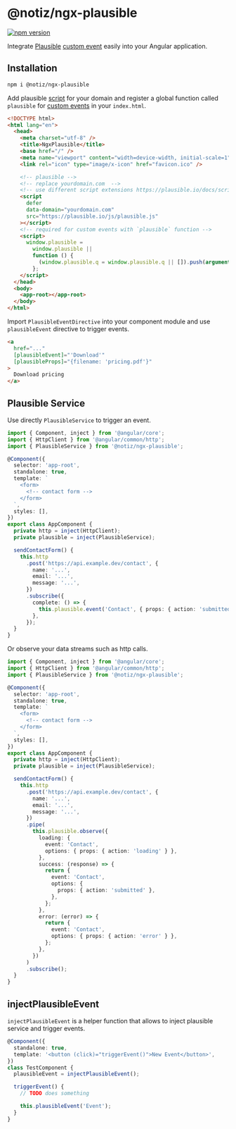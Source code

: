 # @notiz/ngx-plausible

[![npm version](https://badge.fury.io/js/@notiz%2Fngx-plausible.svg)](https://www.npmjs.com/package/@notiz/ngx-plausible)

Integrate [Plausible](https://plausible.io/) [custom event](https://plausible.io/docs/custom-event-goals) easily into your Angular application.

## Installation

```bash
npm i @notiz/ngx-plausible
```

Add plausible [script](https://plausible.io/docs/plausible-script) for your domain and register a global function called `plausible` for [custom events](https://plausible.io/docs/custom-event-goals) in your `index.html`.

```html
<!DOCTYPE html>
<html lang="en">
  <head>
    <meta charset="utf-8" />
    <title>NgxPlausible</title>
    <base href="/" />
    <meta name="viewport" content="width=device-width, initial-scale=1" />
    <link rel="icon" type="image/x-icon" href="favicon.ico" />

    <!-- plausible -->
    <!-- replace yourdomain.com  -->
    <!-- use different script extensions https://plausible.io/docs/script-extensions -->
    <script
      defer
      data-domain="yourdomain.com"
      src="https://plausible.io/js/plausible.js"
    ></script>
    <!-- required for custom events with `plausible` function -->
    <script>
      window.plausible =
        window.plausible ||
        function () {
          (window.plausible.q = window.plausible.q || []).push(arguments);
        };
    </script>
  </head>
  <body>
    <app-root></app-root>
  </body>
</html>
```

Import `PlausibleEventDirective` into your component module and use `plausibleEvent` directive to trigger events.

```html
<a
  href="..."
  [plausibleEvent]="'Download'"
  [plausibleProps]="{filename: 'pricing.pdf'}"
>
  Download pricing
</a>
```

## Plausible Service

Use directly `PlausibleService` to trigger an event.

```ts
import { Component, inject } from '@angular/core';
import { HttpClient } from '@angular/common/http';
import { PlausibleService } from '@notiz/ngx-plausible';

@Component({
  selector: 'app-root',
  standalone: true,
  template: `
    <form>
      <!-- contact form -->
    </form>
  `,
  styles: [],
})
export class AppComponent {
  private http = inject(HttpClient);
  private plausible = inject(PlausibleService);

  sendContactForm() {
    this.http
      .post('https://api.example.dev/contact', {
        name: '...',
        email: '...',
        message: '...',
      })
      .subscribe({
        complete: () => {
          this.plausible.event('Contact', { props: { action: 'submitted' } });
        },
      });
  }
}
```

Or observe your data streams such as http calls.

```ts
import { Component, inject } from '@angular/core';
import { HttpClient } from '@angular/common/http';
import { PlausibleService } from '@notiz/ngx-plausible';

@Component({
  selector: 'app-root',
  standalone: true,
  template: `
    <form>
      <!-- contact form -->
    </form>
  `,
  styles: [],
})
export class AppComponent {
  private http = inject(HttpClient);
  private plausible = inject(PlausibleService);

  sendContactForm() {
    this.http
      .post('https://api.example.dev/contact', {
        name: '...',
        email: '...',
        message: '...',
      })
      .pipe(
        this.plausible.observe({
          loading: {
            event: 'Contact',
            options: { props: { action: 'loading' } },
          },
          success: (response) => {
            return {
              event: 'Contact',
              options: {
                props: { action: 'submitted' },
              },
            };
          },
          error: (error) => {
            return {
              event: 'Contact',
              options: { props: { action: 'error' } },
            };
          },
        })
      )
      .subscribe();
  }
}
```

## injectPlausibleEvent

`injectPlausibleEvent` is a helper function that allows to inject plausible service and trigger events.

```ts
@Component({
  standalone: true,
  template: '<button (click)="triggerEvent()">New Event</button>',
})
class TestComponent {
  plausibleEvent = injectPlausibleEvent();

  triggerEvent() {
    // TODO does something

    this.plausibleEvent('Event');
  }
}
```
